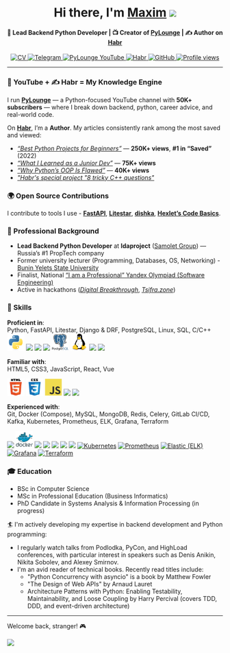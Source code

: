 <h1 align="center">Hi there, I'm <a href="#" target="_blank">Maxim</a>  
<img src="https://github.com/blackcater/blackcater/raw/main/images/Hi.gif" height="32"/></h1>

<h4 align="center">🐍 Lead Backend Python Developer | 📺 Creator of <a href="https://www.youtube.com/@PyLounge">PyLounge</a> | ✍️ Author on <a href="https://habr.com/ru/users/PyLounge/">Habr</a></h4>

<div align="center">
  <a href="">
    <img alt="CV" src="https://img.shields.io/badge/CV-orange?style=for-the-badge">
  </a>
  <a href="https://t.me/melnikovvv">
    <img alt="Telegram" src="https://img.shields.io/badge/My_tg-0088cc?logo=telegram&logoColor=white&style=for-the-badge">
  </a>
  <a href="https://www.youtube.com/channel/UCru5FZQN_Xa0tKfrBqUIcng">
    <img alt="PyLounge YouTube" src="https://img.shields.io/badge/PyLounge-FF0000?logo=youtube&logoColor=white&style=for-the-badge">
  </a>
  <a href="https://habr.com/ru/users/PyLounge/">
    <img alt="Habr" src="https://img.shields.io/badge/PyLounge-619EBB?logo=habr&logoColor=white&style=for-the-badge">
  </a>
  <a href="https://github.com/pylounge">
    <img alt="GitHub" src="https://img.shields.io/badge/2nd_Github_acc-black?logo=github&logoColor=white&style=for-the-badge">
  </a>
    <a href="https://github.com/Peopl3s">
    <img src="https://komarev.com/ghpvc/?username=Peopl3s&label=Profile%20views&color=0e75b6&style=for-the-badge" alt="Profile views" />
  </a>
</div>

---

### 🎥 YouTube + ✍️ Habr = My Knowledge Engine

I run **[PyLounge](https://www.youtube.com/@PyLounge)** — a Python-focused YouTube channel with **50K+ subscribers** — where I break down backend, python, career advice, and real-world code.

On **[Habr](https://habr.com/ru/users/PyLounge/)**, I’m a **Author**. My articles consistently rank among the most saved and viewed:

- [*“Best Python Projects for Beginners”*](https://habr.com/ru/articles/670980/) — **250K+ views**, **#1 in “Saved”** (2022)
- [*“What I Learned as a Junior Dev”*](https://habr.com/ru/articles/766868/) — **75K+ views**
- [*“Why Python’s OOP Is Flawed”*](https://habr.com/ru/articles/698982/) — **40K+ views**
- [*"Habr's special project "8 tricky C++ questions"*](https://habr.com/ru/specials/682184/)

### 🌍 Open Source Contributions

I contribute to tools I use - [**FastAPI**](https://github.com/fastapi/fastapi/pull/5057), [**Litestar**](https://github.com/litestar-org/litestar/releases/tag/v2.18.0), [**dishka**](https://github.com/reagento/dishka/releases/tag/1.6.0), [**Hexlet’s Code Basics**](https://github.com/hexlet-basics/exercises-go/pull/128).

### 💼 Professional Background

- **Lead Backend Python Developer** at **Idaproject** ([Samolet Group](https://samolet.ru/)) — Russia’s #1 PropTech company  
- Former university lecturer (Programming, Databases, OS, Networking) - [Bunin Yelets State University](https://elsu.ru/)
- Finalist, National [“I am a Professional” Yandex Olympiad (Software Engineering)](https://yandex.ru/profi)
- Active in hackathons ([*Digital Breakthrough*](https://www.xn--80aa3anexr8c.xn--p1acf/tpost/zdpfixa7r1-mezhdunarodnii-hakaton-tsifrovoi-proriv), [*Tsifra.zone*](https://www.xn--80aa3anexr8c.xn--p1acf/tpost/nr0tc3yir1-hakaton-tsifrazonetehnologicheskaya-mode))

### 🔧 Skills

**Proficient in**:  
Python, FastAPI, Litestar, Django & DRF, PostgreSQL, Linux, SQL, C/C++  
<a href="https://www.python.org"><img src="https://raw.githubusercontent.com/devicons/devicon/master/icons/python/python-original.svg" width="40"/></a>
<a href="https://fastapi.tiangolo.com"><img src="https://cdn.worldvectorlogo.com/logos/fastapi.svg" width="40"/></a>
<a href="https://litestar.dev"><img src="https://litestar.dev/_static/logo.svg" width="40"/></a>
<a href="https://www.djangoproject.com"><img src="https://cdn.worldvectorlogo.com/logos/django.svg" width="40"/></a>
<a href="https://www.postgresql.org"><img src="https://raw.githubusercontent.com/devicons/devicon/master/icons/postgresql/postgresql-original-wordmark.svg" width="40"/></a>
<a href="https://www.linux.org"><img src="https://raw.githubusercontent.com/devicons/devicon/master/icons/linux/linux-original.svg" width="40"/></a>
<a href="#"><img src="https://cdn.worldvectorlogo.com/logos/amazon-database.svg" width="40"/></a>
<a href="#"><img src="https://cdn.worldvectorlogo.com/logos/c.svg" width="40"/></a>

**Familiar with**:  
HTML5, CSS3, JavaScript, React, Vue

<a href="https://www.w3.org/html/"><img src="https://raw.githubusercontent.com/devicons/devicon/master/icons/html5/html5-original-wordmark.svg" width="40"/></a>
<a href="https://www.w3schools.com/css/"><img src="https://raw.githubusercontent.com/devicons/devicon/master/icons/css3/css3-original-wordmark.svg" width="40"/></a>
<a href="https://developer.mozilla.org/en-US/docs/Web/JavaScript"><img src="https://raw.githubusercontent.com/devicons/devicon/master/icons/javascript/javascript-original.svg" width="40"/></a>
<a href="https://reactjs.org"><img src="https://cdn.worldvectorlogo.com/logos/react-2.svg" width="40"/></a>
<a href="https://vuejs.org"><img src="https://upload.wikimedia.org/wikipedia/commons/thumb/9/95/Vue.js_Logo_2.svg/1024px-Vue.js_Logo_2.svg.png?20170919082558" width="40"/></a>

**Experienced with**:  
Git, Docker (Compose), MySQL, MongoDB, Redis, Celery, GitLab CI/CD, Kafka, Kubernetes, Prometheus, ELK, Grafana, Terraform

<a href="https://git-scm.com"><img src="https://www.vectorlogo.zone/logos/git-scm/git-scm-icon.svg" width="40"/></a>
<a href="https://www.docker.com"><img src="https://raw.githubusercontent.com/devicons/devicon/master/icons/docker/docker-original-wordmark.svg" width="40"/></a>
<a href="#"><img src="https://cdn.worldvectorlogo.com/logos/mongodb-icon-1.svg" width="40"/></a>
<a href="#"><img src="https://cdn.worldvectorlogo.com/logos/redis.svg" width="40"/></a>
<a href="#"><img src="https://upload.wikimedia.org/wikipedia/commons/1/19/Celery_logo.png" width="40"/></a>
<a href="#"><img src="https://cdn.worldvectorlogo.com/logos/gitlab.svg" width="40"/></a>
<a href="#"><img src="https://upload.wikimedia.org/wikipedia/commons/thumb/0/01/Apache_Kafka_logo.svg/308px-Apache_Kafka_logo.svg.png?20210416085520" width="40"/></a>
<a href="#"><img src="https://cdn.simpleicons.org/kubernetes" width="40" alt="Kubernetes"/></a>
<a href="#"><img src="https://cdn.simpleicons.org/prometheus" width="40" alt="Prometheus"/></a>
<a href="#"><img src="https://cdn.simpleicons.org/elastic" width="40" alt="Elastic (ELK)"/></a>
<a href="#"><img src="https://cdn.simpleicons.org/grafana" width="40" alt="Grafana"/></a>
<a href="#"><img src="https://cdn.simpleicons.org/terraform" width="40" alt="Terraform"/></a>

### 🎓 Education
- BSc in Computer Science  
- MSc in Professional Education (Business Informatics)  
- PhD Candidate in Systems Analysis & Information Processing (in progress)

:surfer: I'm actively developing my expertise in backend development and Python programming:
- I regularly watch talks from Podlodka, PyCon, and HighLoad conferences, with particular interest in speakers such as Denis Anikin, Nikita Sobolev, and Alexey Smirnov.
- I'm an avid reader of technical books. Recently read titles include:
  * "Python Concurrency with asyncio" is a book by Matthew Fowler
  * "The Design of Web APIs" by Arnaud Lauret
  * Architecture Patterns with Python: Enabling Testability, Maintainability, and Loose Coupling by Harry Percival (covers TDD, DDD, and event-driven architecture)

---

Welcome back, stranger! 🎮

<a href="https://github.com/anuraghazra/github-readme-stats">
  <img height=200 align="center" src="https://github-readme-stats.vercel.app/api?username=Peopl3s" />
</a>
